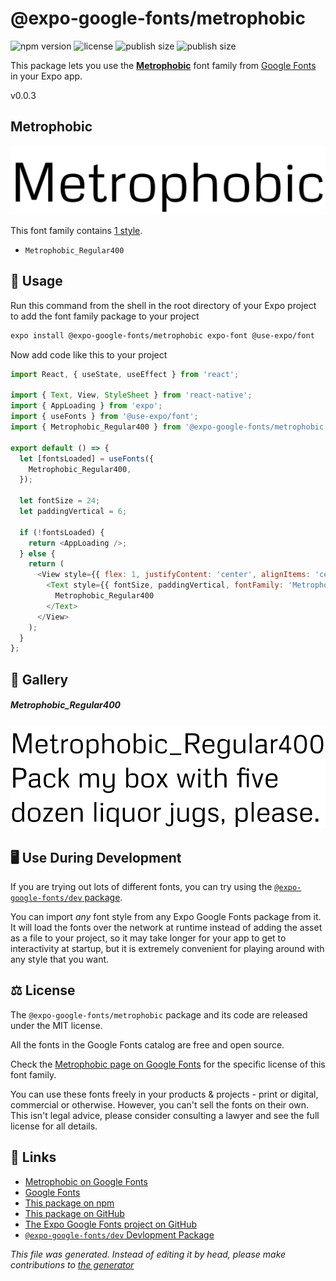 # @expo-google-fonts/metrophobic

![npm version](https://flat.badgen.net/npm/v/@expo-google-fonts/metrophobic)
![license](https://flat.badgen.net/github/license/expo/google-fonts)
![publish size](https://flat.badgen.net/packagephobia/install/@expo-google-fonts/metrophobic)
![publish size](https://flat.badgen.net/packagephobia/publish/@expo-google-fonts/metrophobic)

This package lets you use the [**Metrophobic**](https://fonts.google.com/specimen/Metrophobic) font family from [Google Fonts](https://fonts.google.com/) in your Expo app.

v0.0.3

## Metrophobic

![Metrophobic](./font-family.png)

This font family contains [1 style](#gallery).

- `Metrophobic_Regular400`

## 🔡 Usage

Run this command from the shell in the root directory of your Expo project to add the font family package to your project
```sh
expo install @expo-google-fonts/metrophobic expo-font @use-expo/font
```

Now add code like this to your project
```js
import React, { useState, useEffect } from 'react';

import { Text, View, StyleSheet } from 'react-native';
import { AppLoading } from 'expo';
import { useFonts } from '@use-expo/font';
import { Metrophobic_Regular400 } from '@expo-google-fonts/metrophobic';

export default () => {
  let [fontsLoaded] = useFonts({
    Metrophobic_Regular400,
  });

  let fontSize = 24;
  let paddingVertical = 6;

  if (!fontsLoaded) {
    return <AppLoading />;
  } else {
    return (
      <View style={{ flex: 1, justifyContent: 'center', alignItems: 'center' }}>
        <Text style={{ fontSize, paddingVertical, fontFamily: 'Metrophobic_Regular400' }}>
          Metrophobic_Regular400
        </Text>
      </View>
    );
  }
};

```

## 📖 Gallery

##### Metrophobic_Regular400
![Metrophobic_Regular400](./fba0d5a8f2ffaa5c02bcfc5580a50f6b1dac80580d8d3a77073e6a74aa189b5c.ttf.png)


## 🖥️ Use During Development

If you are trying out lots of different fonts, you can try using the [`@expo-google-fonts/dev` package](https://github.com/expo/google-fonts/tree/master/font-packages/dev#readme).

You can import *any* font style from any Expo Google Fonts package from it. It will load the fonts
over the network at runtime instead of adding the asset as a file to your project, so it may take longer
for your app to get to interactivity at startup, but it is extremely convenient
for playing around with any style that you want.

## ⚖️ License

The `@expo-google-fonts/metrophobic` package and its code are released under the MIT license.

All the fonts in the Google Fonts catalog are free and open source.

Check the [Metrophobic page on Google Fonts](https://fonts.google.com/specimen/Metrophobic) for the specific license of this font family.

You can use these fonts freely in your products & projects - print or digital, commercial or otherwise. However, you can't sell the fonts on their own. This isn't legal advice, please consider consulting a lawyer and see the full license for all details.

## 🔗 Links

- [Metrophobic on Google Fonts](https://fonts.google.com/specimen/Metrophobic)
- [Google Fonts](https://fonts.google.com/)
- [This package on npm](https://www.npmjs.com/package/@expo-google-fonts/metrophobic)
- [This package on GitHub](https://github.com/expo/google-fonts/tree/master/font-packages/metrophobic)
- [The Expo Google Fonts project on GitHub](https://github.com/expo/google-fonts)
- [`@expo-google-fonts/dev` Devlopment Package](https://github.com/expo/google-fonts/tree/master/font-packages/dev)


*This file was generated. Instead of editing it by head, please make contributions to [the generator](https://github.com/expo/google-fonts/tree/master/packages/generator)*
